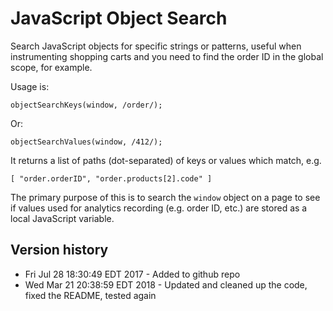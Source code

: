 # JavaScript Object Search

Search JavaScript objects for specific strings or patterns, useful when instrumenting shopping carts and you need to find the order ID in the global scope, for example.

Usage is:

	objectSearchKeys(window, /order/);

Or:

	objectSearchValues(window, /412/);
	
It returns a list of paths (dot-separated) of keys or values which match, e.g.

	[ "order.orderID", "order.products[2].code" ]

The primary purpose of this is to search the `window` object on a page to see if values used for analytics recording (e.g. order ID, etc.) are stored as a local JavaScript variable.

## Version history

- Fri Jul 28 18:30:49 EDT 2017 - Added to github repo
- Wed Mar 21 20:38:59 EDT 2018 - Updated and cleaned up the code, fixed the README, tested again
